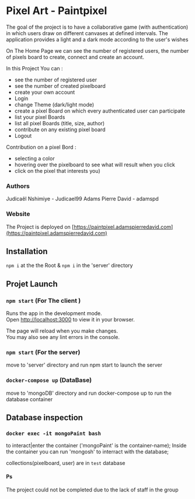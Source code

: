 # Pixel Art - Paintpixel

The goal of the project is to have a collaborative game (with authentication) in which users draw on different canvases at defined intervals.
The application provides a light and a dark mode according to the user's wishes

On The Home Page we can see the number of registered users, the number of pixels board to create, connect and create an account.

In this Project You can :
- see the number of registered user
- see the number of created pixelboard
- create your own account
- Login
- change Theme (dark/light mode)
- create a pixel Board on which every authenticated user can participate
- list your pixel Boards
- list all pixel Boards (title, size, author)
- contribute on any existing pixel board
- Logout

Contribution on a pixel Bord : 
* selecting a color
* hovering over the pixelboard to see what will result when you click
* click on the pixel that interests you)


### Authors
Judicaêl Nshimiye - Judicael99
Adams Pierre David - adamspd

### Website
The Project is deployed on [https://paintpixel.adamspierredavid.com](https://paintpixel.adamspierredavid.com)

##  Installation

`npm i` at the the Root & `npm i` in the 'server' directory

## Projet Launch

### `npm start` (For The client )

Runs the app in the development mode.\
Open [http://localhost:3000](http://localhost:3000) to view it in your browser.

The page will reload when you make changes.\
You may also see any lint errors in the console.

### `npm start` (For the server)

move to 'server' directory and run npm start to launch the server

###  `docker-compose up` (DataBase)
move to 'mongoDB' directory and run docker-compose up to run the database container

## Database inspection 

### `docker exec -it mongoPaint bash`

to interact|enter the container ('mongoPaint' is the container-name); 
Inside the container you can run 'mongosh' to interract with the database;

collections(pixelboard, user) are in `test` database

#### Ps
The project could not be completed due to the lack of staff in the group

